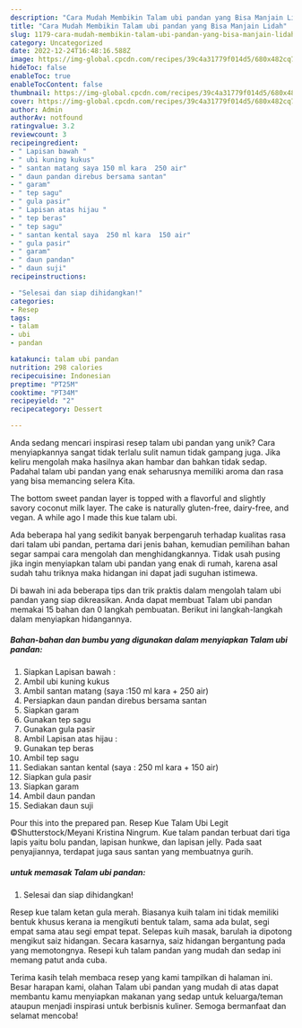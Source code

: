 ```yaml
---
description: "Cara Mudah Membikin Talam ubi pandan yang Bisa Manjain Lidah"
title: "Cara Mudah Membikin Talam ubi pandan yang Bisa Manjain Lidah"
slug: 1179-cara-mudah-membikin-talam-ubi-pandan-yang-bisa-manjain-lidah
category: Uncategorized
date: 2022-12-24T16:48:16.588Z
image: https://img-global.cpcdn.com/recipes/39c4a31779f014d5/680x482cq70/talam-ubi-pandan-foto-resep-utama.jpg
hideToc: false
enableToc: true
enableTocContent: false
thumbnail: https://img-global.cpcdn.com/recipes/39c4a31779f014d5/680x482cq70/talam-ubi-pandan-foto-resep-utama.jpg
cover: https://img-global.cpcdn.com/recipes/39c4a31779f014d5/680x482cq70/talam-ubi-pandan-foto-resep-utama.jpg
author: Admin
authorAv: notfound
ratingvalue: 3.2
reviewcount: 3
recipeingredient:
- " Lapisan bawah "
- " ubi kuning kukus"
- " santan matang saya 150 ml kara  250 air"
- " daun pandan direbus bersama santan"
- " garam"
- " tep sagu"
- " gula pasir"
- " Lapisan atas hijau "
- " tep beras"
- " tep sagu"
- " santan kental saya  250 ml kara  150 air"
- " gula pasir"
- " garam"
- " daun pandan"
- " daun suji"
recipeinstructions:

- "Selesai dan siap dihidangkan!"
categories:
- Resep
tags:
- talam
- ubi
- pandan

katakunci: talam ubi pandan 
nutrition: 298 calories
recipecuisine: Indonesian
preptime: "PT25M"
cooktime: "PT34M"
recipeyield: "2"
recipecategory: Dessert

---
```





Anda sedang mencari inspirasi resep talam ubi pandan yang unik? Cara menyiapkannya sangat tidak terlalu sulit namun tidak gampang juga. Jika keliru mengolah maka hasilnya akan hambar dan bahkan tidak sedap. Padahal talam ubi pandan yang enak seharusnya memiliki aroma dan rasa yang bisa memancing selera Kita.





The bottom sweet pandan layer is topped with a flavorful and slightly savory coconut milk layer. The cake is naturally gluten-free, dairy-free, and vegan. A while ago I made this kue talam ubi.

Ada beberapa hal yang sedikit banyak berpengaruh terhadap kualitas rasa dari talam ubi pandan, pertama dari jenis bahan, kemudian pemilihan bahan segar sampai cara mengolah dan menghidangkannya. Tidak usah pusing jika ingin menyiapkan talam ubi pandan yang enak di rumah, karena asal sudah tahu triknya maka hidangan ini dapat jadi suguhan istimewa.






Di bawah ini ada beberapa tips dan trik praktis dalam mengolah talam ubi pandan yang siap dikreasikan. Anda dapat membuat Talam ubi pandan memakai 15 bahan dan 0 langkah pembuatan. Berikut ini langkah-langkah dalam menyiapkan hidangannya.

<!--inarticleads1-->

##### Bahan-bahan dan bumbu yang digunakan dalam menyiapkan Talam ubi pandan:

1. Siapkan  Lapisan bawah :
1. Ambil  ubi kuning kukus
1. Ambil  santan matang (saya :150 ml kara + 250 air)
1. Persiapkan  daun pandan direbus bersama santan
1. Siapkan  garam
1. Gunakan  tep sagu
1. Gunakan  gula pasir
1. Ambil  Lapisan atas hijau :
1. Gunakan  tep beras
1. Ambil  tep sagu
1. Sediakan  santan kental (saya : 250 ml kara + 150 air)
1. Siapkan  gula pasir
1. Siapkan  garam
1. Ambil  daun pandan
1. Sediakan  daun suji


Pour this into the prepared pan. Resep Kue Talam Ubi Legit ©Shutterstock/Meyani Kristina Ningrum. Kue talam pandan terbuat dari tiga lapis yaitu bolu pandan, lapisan hunkwe, dan lapisan jelly. Pada saat penyajiannya, terdapat juga saus santan yang membuatnya gurih. 

<!--inarticleads2-->

#####  untuk memasak Talam ubi pandan:


1. Selesai dan siap dihidangkan!

Resep kue talam ketan gula merah. Biasanya kuih talam ini tidak memiliki bentuk khusus kerana ia mengikuti bentuk talam, sama ada bulat, segi empat sama atau segi empat tepat. Selepas kuih masak, barulah ia dipotong mengikut saiz hidangan. Secara kasarnya, saiz hidangan bergantung pada yang memotongnya. Resepi kuh talam pandan yang mudah dan sedap ini memang patut anda cuba. 

Terima kasih telah membaca resep yang kami tampilkan di halaman ini. Besar harapan kami, olahan Talam ubi pandan yang mudah di atas dapat membantu kamu menyiapkan makanan yang sedap untuk keluarga/teman ataupun menjadi inspirasi untuk berbisnis kuliner. Semoga bermanfaat dan selamat mencoba!
